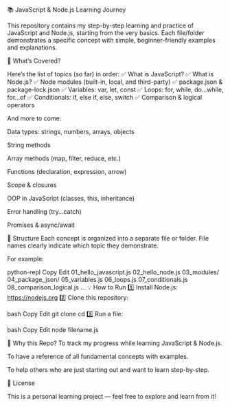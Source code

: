 📚 JavaScript & Node.js Learning Journey

This repository contains my step-by-step learning and practice of JavaScript and Node.js, starting from the very basics.
Each file/folder demonstrates a specific concept with simple, beginner-friendly examples and explanations.

🚀 What’s Covered?

Here’s the list of topics (so far) in order:
✅ What is JavaScript?
✅ What is Node.js?
✅ Node modules (built-in, local, and third-party)
✅ package.json & package-lock.json
✅ Variables: var, let, const
✅ Loops: for, while, do…while, for…of
✅ Conditionals: if, else if, else, switch
✅ Comparison & logical operators

And more to come:

Data types: strings, numbers, arrays, objects

String methods

Array methods (map, filter, reduce, etc.)

Functions (declaration, expression, arrow)

Scope & closures

OOP in JavaScript (classes, this, inheritance)

Error handling (try…catch)

Promises & async/await

📁 Structure
Each concept is organized into a separate file or folder.
File names clearly indicate which topic they demonstrate.

For example:

python-repl
Copy
Edit
01_hello_javascript.js
02_hello_node.js
03_modules/
04_package_json/
05_variables.js
06_loops.js
07_conditionals.js
08_comparison_logical.js
...
💡 How to Run
1️⃣ Install Node.js: https://nodejs.org
2️⃣ Clone this repository:

bash
Copy
Edit
git clone <your-repo-url>
cd <repo-folder>
3️⃣ Run a file:

bash
Copy
Edit
node filename.js

🎯 Why this Repo?
To track my progress while learning JavaScript & Node.js.

To have a reference of all fundamental concepts with examples.

To help others who are just starting out and want to learn step-by-step.

📜 License

This is a personal learning project — feel free to explore and learn from it!